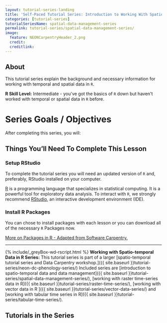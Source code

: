 ```yaml
---
layout: tutorial-series-landing
title: 'Self-Paced Tutorial Series: Introduction to Working With Spatio-Temporal Data and Data Management'
categories: [tutorial-series]
tutorialSeriesName: spatial-data-management-series
permalink: tutorial-series/spatial-data-management-series/
image:
  feature: NEONCarpentryHeader_2.png
  credit: 
  creditlink: 
---
```


## About
This tutorial series explain the background and necessary information for
working with temporal and spatial data in `R`.  

**R Skill Level:** Intermediate - you've got the basics of `R` down but haven't
worked with temporal or spatial data in `R` before.

<div id="objectives" markdown="1">

# Series Goals / Objectives
After completing this series, you will:


## Things You’ll Need To Complete This Lesson

### Setup RStudio
To complete the tutorial series you will need an updated version of `R` and,
 preferably, RStudio installed on your computer.

 <a href = "http://cran.r-project.org/">R</a> 
is a programming language that specializes in statistical computing. It is a 
powerful tool for exploratory data analysis. To interact with `R`, we strongly
recommend 
<a href="http://www.rstudio.com/">RStudio</a>,
an interactive development environment (IDE). 


### Install R Packages
You can chose to install packages with each lesson or you can download all 
of the necessary `R` Packages now. 


[More on Packages in R - Adapted from Software Carpentry.]({{site.baseurl}}R/Packages-In-R/)

*****

{% include/_greyBox-wd-rscript.html %}
**Working with Spatio-temporal Data in R Series:** This tutorial series is
part of a larger
[spatio-temporal tutorial series and Data Carpentry workshop.]({{ site.baseurl }}tutorial-series/neon-dc-phenology-series/)
Included series are
[introduction to spatio-temporal data and data management]({{ site.baseurl }}tutorial-series/spatial-data-management-series/),
[working with raster time-series data in R]({{ site.baseurl }}tutorial-series/raster-time-series/), 
[working with vector data in R ]({{ site.baseurl }}tutorial-series/vector-data-series/)
and
[working with tabular time series in R]({{ site.baseurl }}tutorial-series/tabular-time-series/).

</div> 

## Tutorials in the Series